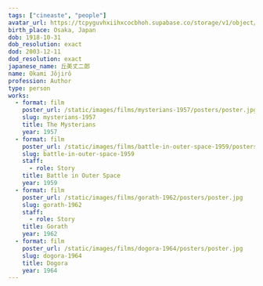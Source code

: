 ```yaml
---
tags: ["cineaste", "people"]
avatar_url: https://tcpyguvhxiihxcocbhoh.supabase.co/storage/v1/object/public/godzilla-cineaste-public/content/people/okami-jojiro/okami-jojiro.jpg
birth_place: Osaka, Japan
dob: 1918-10-31
dob_resolution: exact
dod: 2003-12-11
dod_resolution: exact
japanese_name: 丘美丈二郎
name: Okami Jôjirô
profession: Author
type: person
works:
  - format: film
    poster_url: /static/images/films/mysterians-1957/posters/poster.jpg
    slug: mysterians-1957
    title: The Mysterians
    year: 1957
  - format: film
    poster_url: /static/images/films/battle-in-outer-space-1959/posters/poster.jpg
    slug: battle-in-outer-space-1959
    staff:
      - role: Story
    title: Battle in Outer Space
    year: 1959
  - format: film
    poster_url: /static/images/films/gorath-1962/posters/poster.jpg
    slug: gorath-1962
    staff:
      - role: Story
    title: Gorath
    year: 1962
  - format: film
    poster_url: /static/images/films/dogora-1964/posters/poster.jpg
    slug: dogora-1964
    title: Dogora
    year: 1964
---
```

